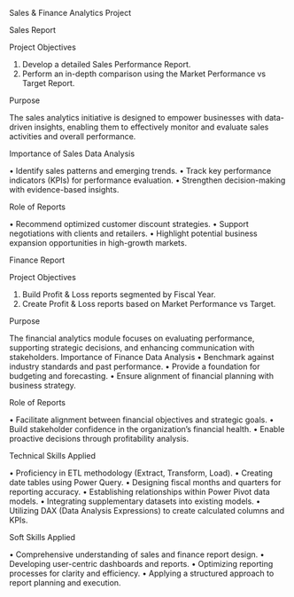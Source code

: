 Sales & Finance Analytics Project

Sales Report

Project Objectives

1.	Develop a detailed Sales Performance Report.
2.	Perform an in-depth comparison using the Market Performance vs Target Report.

Purpose

The sales analytics initiative is designed to empower businesses with data-driven insights, enabling them to effectively monitor and evaluate sales activities and overall performance.

Importance of Sales Data Analysis

•	Identify sales patterns and emerging trends.
•	Track key performance indicators (KPIs) for performance evaluation.
•	Strengthen decision-making with evidence-based insights.

Role of Reports

•	Recommend optimized customer discount strategies.
•	Support negotiations with clients and retailers.
•	Highlight potential business expansion opportunities in high-growth markets.

Finance Report

Project Objectives

1.	Build Profit & Loss reports segmented by Fiscal Year.
2.	Create Profit & Loss reports based on Market Performance vs Target.

Purpose

The financial analytics module focuses on evaluating performance, supporting strategic decisions, and enhancing communication with stakeholders.
Importance of Finance Data Analysis
•	Benchmark against industry standards and past performance.
•	Provide a foundation for budgeting and forecasting.
•	Ensure alignment of financial planning with business strategy.

Role of Reports

•	Facilitate alignment between financial objectives and strategic goals.
•	Build stakeholder confidence in the organization’s financial health.
•	Enable proactive decisions through profitability analysis.

Technical Skills Applied

•	Proficiency in ETL methodology (Extract, Transform, Load).
•	Creating date tables using Power Query.
•	Designing fiscal months and quarters for reporting accuracy.
•	Establishing relationships within Power Pivot data models.
•	Integrating supplementary datasets into existing models.
•	Utilizing DAX (Data Analysis Expressions) to create calculated columns and KPIs.

Soft Skills Applied

•	Comprehensive understanding of sales and finance report design.
•	Developing user-centric dashboards and reports.
•	Optimizing reporting processes for clarity and efficiency.
•	Applying a structured approach to report planning and execution.

